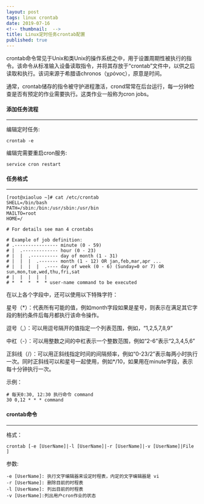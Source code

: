 ```yaml
---
layout: post
tags: linux crontab
date: 2019-07-16
<!-- thumbnail:  -->
title: Linux定时任务crontab配置
published: true
---
```


crontab命令常见于Unix和类Unix的操作系统之中，用于设置周期性被执行的指令。该命令从标准输入设备读取指令，并将其存放于“crontab”文件中，以供之后读取和执行。该词来源于希腊语chronos（χρόνος），原意是时间。

通常，crontab储存的指令被守护进程激活，crond常常在后台运行，每一分钟检查是否有预定的作业需要执行。这类作业一般称为cron jobs。

<!--more-->


#### 添加任务流程
---

编辑定时任务:
```
crontab -e
```

编辑完需要重启cron服务:
```
service cron restart
```


#### 任务格式
---

```
[root@xiaoluo ~]# cat /etc/crontab 
SHELL=/bin/bash
PATH=/sbin:/bin:/usr/sbin:/usr/bin
MAILTO=root
HOME=/

# For details see man 4 crontabs

# Example of job definition:
# .---------------- minute (0 - 59)
# |  .------------- hour (0 - 23)
# |  |  .---------- day of month (1 - 31)
# |  |  |  .------- month (1 - 12) OR jan,feb,mar,apr ...
# |  |  |  |  .---- day of week (0 - 6) (Sunday=0 or 7) OR sun,mon,tue,wed,thu,fri,sat
# |  |  |  |  |
# *  *  *  *  * user-name command to be executed
```

在以上各个字段中，还可以使用以下特殊字符：

星号（*）：代表所有可能的值，例如month字段如果是星号，则表示在满足其它字段的制约条件后每月都执行该命令操作。

逗号（,）：可以用逗号隔开的值指定一个列表范围，例如，“1,2,5,7,8,9”

中杠（-）：可以用整数之间的中杠表示一个整数范围，例如“2-6”表示“2,3,4,5,6”

正斜线（/）：可以用正斜线指定时间的间隔频率，例如“0-23/2”表示每两小时执行一次。同时正斜线可以和星号一起使用，例如*/10，如果用在minute字段，表示每十分钟执行一次。

示例：
```
# 每天0:30, 12:30 执行命令 command
30 0,12 * * * command
```

#### crontab命令
---

格式：
```
crontab [-e [UserName]|-l [UserName]|-r [UserName]|-v [UserName]|File ] 
```
参数:
```
-e [UserName]: 执行文字编辑器来设定时程表，内定的文字编辑器是 vi
-r [UserName]: 删除目前的时程表
-l [UserName]: 列出目前的时程表
-v [UserName]:列出用户cron作业的状态
```
